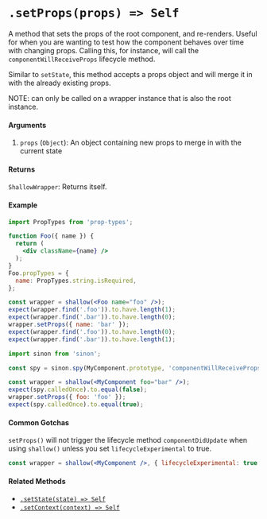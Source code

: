 # `.setProps(props) => Self`

A method that sets the props of the root component, and re-renders. Useful for when you are
wanting to test how the component behaves over time with changing props. Calling this, for
instance, will call the `componentWillReceiveProps` lifecycle method.

Similar to `setState`, this method accepts a props object and will merge it in with the already
existing props.

NOTE: can only be called on a wrapper instance that is also the root instance.


#### Arguments

1. `props` (`Object`): An object containing new props to merge in with the current state



#### Returns

`ShallowWrapper`: Returns itself.



#### Example

```jsx
import PropTypes from 'prop-types';

function Foo({ name }) {
  return (
    <div className={name} />
  );
}
Foo.propTypes = {
  name: PropTypes.string.isRequired,
};
```
```jsx
const wrapper = shallow(<Foo name="foo" />);
expect(wrapper.find('.foo')).to.have.length(1);
expect(wrapper.find('.bar')).to.have.length(0);
wrapper.setProps({ name: 'bar' });
expect(wrapper.find('.foo')).to.have.length(0);
expect(wrapper.find('.bar')).to.have.length(1);
```

```jsx
import sinon from 'sinon';

const spy = sinon.spy(MyComponent.prototype, 'componentWillReceiveProps');

const wrapper = shallow(<MyComponent foo="bar" />);
expect(spy.calledOnce).to.equal(false);
wrapper.setProps({ foo: 'foo' });
expect(spy.calledOnce).to.equal(true);
```


#### Common Gotchas

`setProps()` will not trigger the lifecycle method `componentDidUpdate` when using `shallow()` unless you set `lifecycleExperimental` to true.

```jsx
const wrapper = shallow(<MyComponent />, { lifecycleExperimental: true });
```

#### Related Methods

- [`.setState(state) => Self`](setState.md)
- [`.setContext(context) => Self`](setContext.md)


